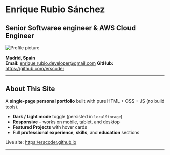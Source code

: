 # Enrique Rubio Sánchez
## Senior Softwaree engineer & AWS Cloud Engineer

![Profile picture](https://github.com/erscoder.png?size=200)

**Madrid, Spain**  
**Email:** [enrique.rubio.developer@gmail.com](mailto:enrique.rubio.developer@gmail.com) 
**GitHub:** https://github.com/erscoder

---

## About This Site

A **single-page personal portfolio** built with pure HTML + CSS + JS (no build tools).  

* **Dark / Light mode** toggle (persisted in `localStorage`)  
* **Responsive** – works on mobile, tablet, and desktop  
* **Featured Projects** with hover cards  
* Full **professional experience**, **skills**, and **education** sections  

Live site: <https:/erscoder.github.io>

---

